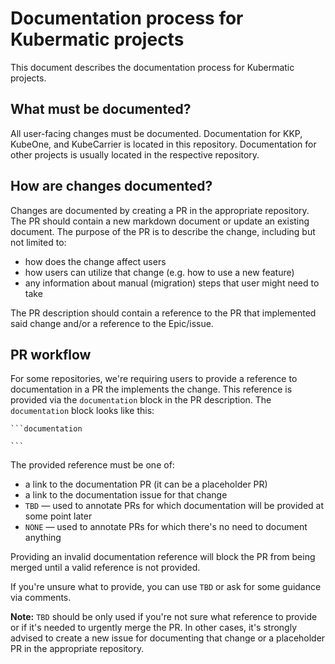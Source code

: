 # Documentation process for Kubermatic projects

This document describes the documentation process for Kubermatic projects.

## What must be documented?

All user-facing changes must be documented. Documentation for KKP,
KubeOne, and KubeCarrier is located in this repository. Documentation for
other projects is usually located in the respective repository.

## How are changes documented?

Changes are documented by creating a PR in the appropriate repository. The PR
should contain a new markdown document or update an existing document. The
purpose of the PR is to describe the change, including but not limited to:

- how does the change affect users
- how users can utilize that change (e.g. how to use a new feature)
- any information about manual (migration) steps that user might need to take

The PR description should contain a reference to the PR that implemented said
change and/or a reference to the Epic/issue.

## PR workflow

For some repositories, we're requiring users to provide a reference to
documentation in a PR the implements the change. This reference is provided via
the `documentation` block in the PR description. The `documentation` block looks
like this:

````
```documentation

```
````

The provided reference must be one of:

- a link to the documentation PR (it can be a placeholder PR)
- a link to the documentation issue for that change
- `TBD` — used to annotate PRs for which documentation will be provided at some
  point later
- `NONE` — used to annotate PRs for which there's no need to document anything

Providing an invalid documentation reference will block the PR from being
merged until a valid reference is not provided.

If you're unsure what to provide, you can use `TBD` or ask for some guidance
via comments.

**Note:** `TBD` should be only used if you're not sure what reference to provide
or if it's needed to urgently merge the PR. In other cases, it's strongly
advised to create a new issue for documenting that change or a placeholder PR
in the appropriate repository.
